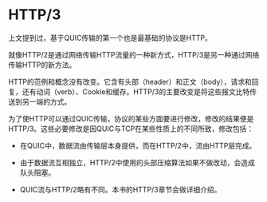 # HTTP/3

上文提到过，基于QUIC传输的第一个也是最基础的协议是HTTP。

就像HTTP/2是通过网络传输HTTP流量的一种新方式，HTTP/3是另一种通过网络传输HTTP的新方法。

HTTP的范例和概念没有改变。它含有头部（header）和正文（body），请求和回复，还有动词（verb）、Cookie和缓存。HTTP/3的主要改变是将这些报文比特传送到另一端的方式。

为了使HTTP可以通过QUIC传输，协议的某些方面要进行修改，修改的结果便是HTTP/3。这些必要修改是因QUIC与TCP在某些性质上的不同所致，修改包括：

 - 在QUIC中，数据流由传输层本身提供，而在HTTP/2中，流由HTTP层完成。

 - 由于数据流互相独立，HTTP/2中使用的头部压缩算法如果不做改动，会造成队头阻塞。

 - QUIC流与HTTP/2略有不同。本书的HTTP/3章节会做详细介绍。
